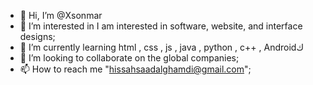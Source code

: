 - 👋 Hi, I’m @Xsonmar 
- 👀 I’m interested in I am interested in software, website, and interface designs;
- 🌱 I’m currently learning html , css , js , java , python , c++ , Androidك
- 💞️ I’m looking to collaborate on the global companies;
- 📫 How to reach me "hissahsaadalghamdi@gmail.com";

<!---
Xsonmar/Xsonmar is a ✨ special ✨ repository because its `README.md` (this file) appears on your GitHub profile.
You can click the Preview link to take a look at your changes.
--->
